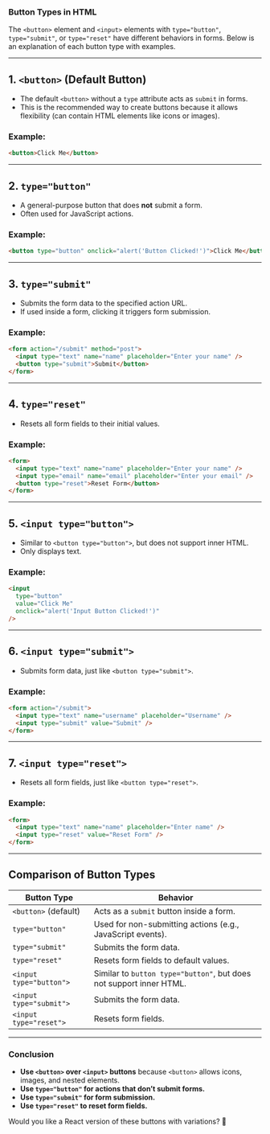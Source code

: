 ### **Button Types in HTML**

The `<button>` element and `<input>` elements with `type="button"`, `type="submit"`, or `type="reset"` have different behaviors in forms. Below is an explanation of each button type with examples.

---

## **1. `<button>` (Default Button)**

- The default `<button>` without a `type` attribute acts as `submit` in forms.
- This is the recommended way to create buttons because it allows flexibility (can contain HTML elements like icons or images).

### **Example:**

```html
<button>Click Me</button>
```

---

## **2. `type="button"`**

- A general-purpose button that does **not** submit a form.
- Often used for JavaScript actions.

### **Example:**

```html
<button type="button" onclick="alert('Button Clicked!')">Click Me</button>
```

---

## **3. `type="submit"`**

- Submits the form data to the specified action URL.
- If used inside a form, clicking it triggers form submission.

### **Example:**

```html
<form action="/submit" method="post">
  <input type="text" name="name" placeholder="Enter your name" />
  <button type="submit">Submit</button>
</form>
```

---

## **4. `type="reset"`**

- Resets all form fields to their initial values.

### **Example:**

```html
<form>
  <input type="text" name="name" placeholder="Enter your name" />
  <input type="email" name="email" placeholder="Enter your email" />
  <button type="reset">Reset Form</button>
</form>
```

---

## **5. `<input type="button">`**

- Similar to `<button type="button">`, but does not support inner HTML.
- Only displays text.

### **Example:**

```html
<input
  type="button"
  value="Click Me"
  onclick="alert('Input Button Clicked!')"
/>
```

---

## **6. `<input type="submit">`**

- Submits form data, just like `<button type="submit">`.

### **Example:**

```html
<form action="/submit">
  <input type="text" name="username" placeholder="Username" />
  <input type="submit" value="Submit" />
</form>
```

---

## **7. `<input type="reset">`**

- Resets all form fields, just like `<button type="reset">`.

### **Example:**

```html
<form>
  <input type="text" name="name" placeholder="Enter name" />
  <input type="reset" value="Reset Form" />
</form>
```

---

## **Comparison of Button Types**

| Button Type             | Behavior                                                            |
| ----------------------- | ------------------------------------------------------------------- |
| `<button>` (default)    | Acts as a `submit` button inside a form.                            |
| `type="button"`         | Used for non-submitting actions (e.g., JavaScript events).          |
| `type="submit"`         | Submits the form data.                                              |
| `type="reset"`          | Resets form fields to default values.                               |
| `<input type="button">` | Similar to `button type="button"`, but does not support inner HTML. |
| `<input type="submit">` | Submits the form data.                                              |
| `<input type="reset">`  | Resets form fields.                                                 |

---

### **Conclusion**

- **Use `<button>` over `<input>` buttons** because `<button>` allows icons, images, and nested elements.
- **Use `type="button"` for actions that don’t submit forms.**
- **Use `type="submit"` for form submission.**
- **Use `type="reset"` to reset form fields.**

Would you like a React version of these buttons with variations? 🚀
